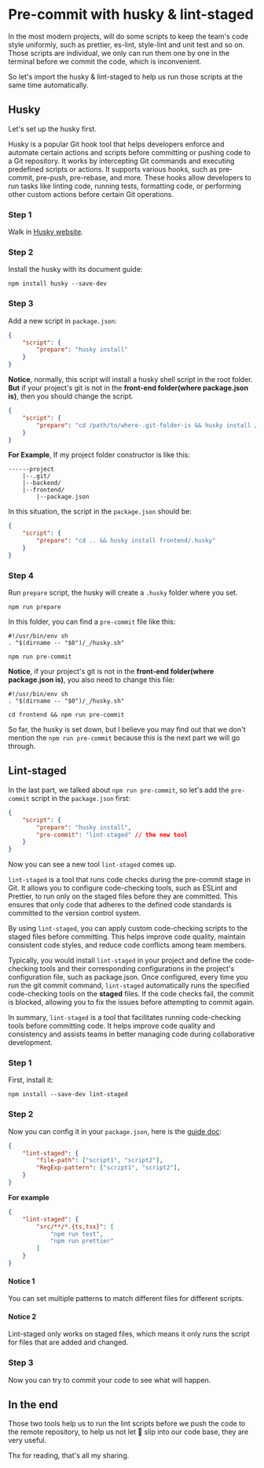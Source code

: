 # Pre-commit with husky & lint-staged
In the most modern projects, will do some scripts to keep the team's code style uniformly, such as prettier, es-lint, style-lint and unit test and so on. Those scripts are individual, we only can run them one by one in the terminal before we commit the code, which is inconvenient.

So let's import the husky & lint-staged to help us run those scripts at the same time automatically.

## Husky
Let's set up the husky first.

Husky is a popular Git hook tool that helps developers enforce and automate certain actions and scripts before committing or pushing code to a Git repository. It works by intercepting Git commands and executing predefined scripts or actions. It supports various hooks, such as pre-commit, pre-push, pre-rebase, and more. These hooks allow developers to run tasks like linting code, running tests, formatting code, or performing other custom actions before certain Git operations.

### Step 1
Walk in [Husky website](https://typicode.github.io/husky/).

### Step 2
Install the husky with its document guide:

```
npm install husky --save-dev
```

### Step 3
Add a new script in `package.json`:
```json
{
    "script": {
        "prepare": "husky install"
    }
}
```
**Notice**, normally, this script will install a husky shell script in the root folder. **But** if your project's git is not in the **front-end folder(where package.json is)**, then you should change the script.
```json
{
    "script": {
        "prepare": "cd /path/to/where-.git-folder-is && husky install /path/to/where-husky-need-to-install/.husky"
    }
}
```
**For Example**, If my project folder constructor is like this:
```
------project
    |--.git/
    |--backend/
    |--frontend/
        |--package.json
```
In this situation, the script in the `package.json` should be:
```json
{
    "script": {
        "prepare": "cd .. && husky install frontend/.husky"
    }
}
```

### Step 4
Run `prepare` script, the husky will create a `.husky` folder where you set.
```
npm run prepare
```
In this folder, you can find a `pre-commit` file like this:
```shell
#!/usr/bin/env sh
. "$(dirname -- "$0")/_/husky.sh"

npm run pre-commit
```
**Notice**, if your project's git is not in the **front-end folder(where package.json is)**, you also need to change this file:
```shell
#!/usr/bin/env sh
. "$(dirname -- "$0")/_/husky.sh"

cd frontend && npm run pre-commit
```
So far, the husky is set down, but I believe you may find out that we don't mention the `npm run pre-commit` because this is the next part we will go through.

## Lint-staged
In the last part, we talked about `npm run pre-commit`, so let's add the `pre-commit` script in the `package.json` first:
```json
{
    "script": {
        "prepare": "husky install",
        "pre-commit": "lint-staged" // the new tool
    }
}
```
Now you can see a new tool `lint-staged` comes up.

`lint-staged` is a tool that runs code checks during the pre-commit stage in Git. It allows you to configure code-checking tools, such as ESLint and Prettier, to run only on the staged files before they are committed. This ensures that only code that adheres to the defined code standards is committed to the version control system.

By using `lint-staged`, you can apply custom code-checking scripts to the staged files before committing. This helps improve code quality, maintain consistent code styles, and reduce code conflicts among team members.

Typically, you would install `lint-staged` in your project and define the code-checking tools and their corresponding configurations in the project's configuration file, such as package.json. Once configured, every time you run the git commit command, `lint-staged` automatically runs the specified code-checking tools on the **staged** files. If the code checks fail, the commit is blocked, allowing you to fix the issues before attempting to commit again.

In summary, `lint-staged` is a tool that facilitates running code-checking tools before committing code. It helps improve code quality and consistency and assists teams in better managing code during collaborative development.

### Step 1
First, install it:
```
npm install --save-dev lint-staged
```

### Step 2
Now you can config it in your `package.json`, here is the [guide doc](https://github.com/lint-staged/lint-staged):
```json
{
    "lint-staged": {
        "file-path": ["script1", "script2"],
        "RegExp-pattern": ["script1", "script2"],
    }
}
```
**For example**
```json
{
    "lint-staged": {
        "src/**/*.{ts,tsx}": [
            "npm run test",
            "npm run prettier"
        ]
    }
}
```

#### Notice 1
You can set multiple patterns to match different files for different scripts.

#### Notice 2
Lint-staged only works on staged files, which means it only runs the script for files that are added and changed.

### Step 3
Now you can try to commit your code to see what will happen.

## In the end
Those two tools help us to run the lint scripts before we push the code to the remote repository, to help us not let 💩 slip into our code base, they are very useful.

Thx for reading, that's all my sharing.